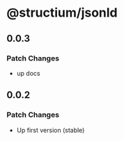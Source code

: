 # @structium/jsonld

## 0.0.3

### Patch Changes

- up docs

## 0.0.2

### Patch Changes

- Up first version (stable)

